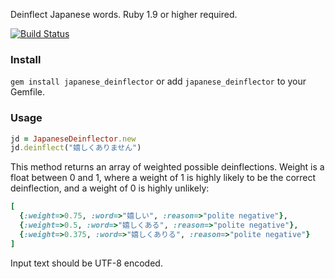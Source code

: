 Deinflect Japanese words. Ruby 1.9 or higher required.

[![Build Status](https://secure.travis-ci.org/6/japanese_deinflector.png?branch=master)](http://travis-ci.org/6/japanese_deinflector)

### Install

`gem install japanese_deinflector` or add `japanese_deinflector` to your Gemfile.

### Usage

```ruby
jd = JapaneseDeinflector.new
jd.deinflect("嬉しくありません")
```

This method returns an array of weighted possible deinflections. Weight is a float between 0 and 1, where a weight of 1 is highly likely to be the correct deinflection, and a weight of 0 is highly unlikely:

```ruby
[
  {:weight=>0.75, :word=>"嬉しい", :reason=>"polite negative"},
  {:weight=>0.5, :word=>"嬉しくある", :reason=>"polite negative"},
  {:weight=>0.375, :word=>"嬉しくありる", :reason=>"polite negative"}
]
```

Input text should be UTF-8 encoded.
